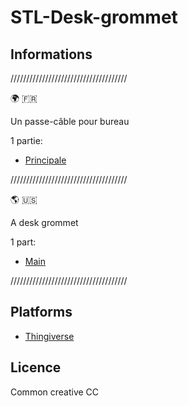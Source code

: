 # STL-Desk-grommet

## Informations

/////////////////////////////////////

:earth_africa: :fr:

Un passe-câble pour bureau

1 partie:
- [Principale](./parts/DG000-main/)

/////////////////////////////////////

:earth_americas: :us:

A desk grommet

1 part:
- [Main](./parts/DG000-main/)

/////////////////////////////////////

## Platforms

- [Thingiverse](https://)

## Licence

Common creative CC
